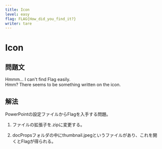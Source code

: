 ```yaml
---
title: Icon
level: easy
flag: FLAG{How_did_you_find_it?}
writer: tare
---
```


# Icon

## 問題文

Hmmm... I can't find Flag easily. <br>
Hmm? There seems to be something written on the icon.


## 解法
PowerPointの設定ファイルからFlagを入手する問題。<br>

1. ファイルの拡張子を.zipに変更する。

2. docPropsフォルダの中にthumbnail.jpegというファイルがあり、これを開くとFlagが得られる。
